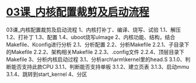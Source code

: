# [03课_内核配置裁剪及启动流程](https://blog.csdn.net/God__Rain/article/details/113561178)
03课_内核配置裁剪及启动流程
1、内核打补丁、编译、烧写、试验
1.1、解压
1.2、打补丁
1.3、配置
1.4、uboot烧写uImage
2、内核功能、结构，结合Makefile、Kconfig进行分析
2.1、分析配置
2.2、分析Makefile
2.2.1、子目录下的Makefile
2.2.2、架构相关Makefile
2.2.3、.config文件
2.2.4、顶层目录下Makefile
3、分析内核启动过程
3.1、分析arch\arm\kernel里的head.S
3.1.0、判断能否支持此款CPU
3.1.1、判断能否支持单板
3.1.2、建立页表
3.1.3、启动mmu
3.1.4、跳转到start_kernel
4、分区

